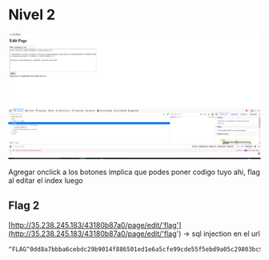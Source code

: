 # Nivel 2

![](../.gitbook/assets/imagen%20%2874%29.png)

Agregar onclick a los botones implica que podes poner codigo tuyo ahi, flag al editar el index luego



## Flag 2

[http://35.238.245.183/43180b87a0/page/edit/'flag'](http://35.238.245.183/43180b87a0/page/edit/'flag') -&gt; sql injection en el url

```text
^FLAG^0dd8a7bbba6cebdc29b9014f886501ed1e6a5cfe99cde55f5ebd9a05c29803bc$FLAG$
```





